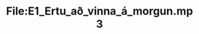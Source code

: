 ---
title: File:E1_Ertu_að_vinna_á_morgun.mp3
recording of: Ertu að vinna á morgun?
reading speed: slow
speaker: E
license: CC0
---